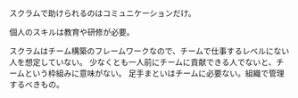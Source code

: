 スクラムで助けられるのはコミュニケーションだけ。

個人のスキルは教育や研修が必要。

スクラムはチーム構築のフレームワークなので、チームで仕事するレベルにない人を想定していない。
少なくとも一人前にチームに貢献できる人でないと、チームという枠組みに意味がない。
足手まといはチームに必要ない。組織で管理するべきもの。

